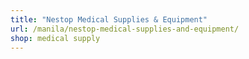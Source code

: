```yaml
---
title: "Nestop Medical Supplies & Equipment"
url: /manila/nestop-medical-supplies-and-equipment/
shop: medical supply
---
```

